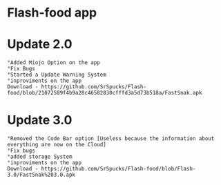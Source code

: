 # Flash-food app

  # Update 2.0
    °Added Miojo Option on the app
    °Fix Bugs
    °Started a Update Warning System
    °inproviments on the app
    Download - https://github.com/SrSpucks/Flash-food/blob/21072589f4b9a28c46582830cfffd3a5d73b518a/FastSnak.apk
    
  # Update 3.0
    °Removed the Code Bar option [Useless because the information about everything are now on the Cloud]
    °Fix bugs
    °added storage System
    °inproviments on the app
    Download - https://github.com/SrSpucks/Flash-food/blob/Flash-3.0/FastSnak%203.0.apk
